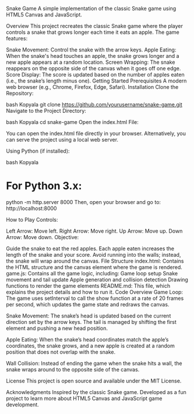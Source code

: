 Snake Game
A simple implementation of the classic Snake game using HTML5 Canvas and JavaScript.

Overview
This project recreates the classic Snake game where the player controls a snake that grows longer each time it eats an apple. The game features:

Snake Movement: Control the snake with the arrow keys.
Apple Eating: When the snake's head touches an apple, the snake grows longer and a new apple appears at a random location.
Screen Wrapping: The snake reappears on the opposite side of the canvas when it goes off one edge.
Score Display: The score is updated based on the number of apples eaten (i.e., the snake’s length minus one).
Getting Started
Prerequisites
A modern web browser (e.g., Chrome, Firefox, Edge, Safari).
Installation
Clone the Repository:

bash
Kopyala
git clone https://github.com/yourusername/snake-game.git
Navigate to the Project Directory:

bash
Kopyala
cd snake-game
Open the index.html File:

You can open the index.html file directly in your browser. Alternatively, you can serve the project using a local web server.

Using Python (if installed):

bash
Kopyala
# For Python 3.x:
python -m http.server 8000
Then, open your browser and go to: http://localhost:8000

How to Play
Controls:

Left Arrow: Move left.
Right Arrow: Move right.
Up Arrow: Move up.
Down Arrow: Move down.
Objective:

Guide the snake to eat the red apples.
Each apple eaten increases the length of the snake and your score.
Avoid running into the walls; instead, the snake will wrap around the canvas.
File Structure
index.html: Contains the HTML structure and the canvas element where the game is rendered.
game.js: Contains all the game logic, including:
Game loop setup
Snake movement and tail update
Apple generation and collision detection
Drawing functions to render the game elements
README.md: This file, which explains the project details and how to run it.
Code Overview
Game Loop:
The game uses setInterval to call the show function at a rate of 20 frames per second, which updates the game state and redraws the canvas.

Snake Movement:
The snake’s head is updated based on the current direction set by the arrow keys. The tail is managed by shifting the first element and pushing a new head position.

Apple Eating:
When the snake’s head coordinates match the apple’s coordinates, the snake grows, and a new apple is created at a random position that does not overlap with the snake.

Wall Collision:
Instead of ending the game when the snake hits a wall, the snake wraps around to the opposite side of the canvas.

License
This project is open source and available under the MIT License.

Acknowledgments
Inspired by the classic Snake game.
Developed as a fun project to learn more about HTML5 Canvas and JavaScript game development.

